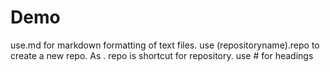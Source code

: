 # Demo


use.md for markdown formatting of text files.
use (repositoryname).repo to create a new repo. As . repo is shortcut for repository.
use # for headings

